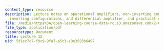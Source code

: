 ```yaml
---
content_type: resource
description: Lecture notes on operational amplifiers, non-inverting configurations,
  inverting configurations, and differential amplifier, and practical considerations.
file: /media/https%3A/open-learning-course-data-rc.s3.amazonaws.com/2-004-dynamics-and-control-ii-spring-2008/5d1ec7c7f9c99fa7a5c3e8e3693b6497_lecture_12.pdf
file_type: application/pdf
resourcetype: Document
title: Lecture 12
uid: 5d1ec7c7-f9c9-9fa7-a5c3-e8e3693b6497
---
```

